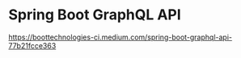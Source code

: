 # Spring Boot GraphQL API
https://boottechnologies-ci.medium.com/spring-boot-graphql-api-77b21fcce363

